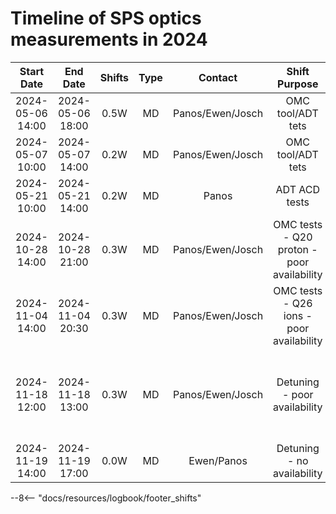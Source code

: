 # Timeline of SPS optics measurements in 2024

<!-- 
    Logbook Links: [LINK_NAME](date, logbook_id, event_id){.logbook-link}    
    Shifts:  W - Weekdays (Day) WN - Weekdays (Night) H - Holidays or weekend (Day) HN - Holidays or weekend (Night) 
    Tooltips: *[SHIFT PURPOSE TEXT]: Text inside the tooltip        
-->

|    Start Date    | End Date         | Shifts | Type    | Contact             |           Shift Purpose                                   |                   Logbook Link                    |
|:----------------:|:----------------:|:------:|:-------:|:-------------------:|:---------------------------------------------------------:|:-------------------------------------------------:|
| 2024-05-06 14:00 | 2024-05-06 18:00 |  0.5W  |   MD    |  Panos/Ewen/Josch   |  OMC tool/ADT tets                                        | SPS MD elog -  4063021                            |
| 2024-05-07 10:00 | 2024-05-07 14:00 |  0.2W  |   MD    |  Panos/Ewen/Josch   |  OMC tool/ADT tets                                        | no elog                                           |
| 2024-05-21 10:00 | 2024-05-21 14:00 |  0.2W  |   MD    |  Panos              |  ADT ACD tests                                            | SPS MD elog - 4071660                             |
| 2024-10-28 14:00 | 2024-10-28 21:00 |  0.3W  |   MD    |  Panos/Ewen/Josch   |  OMC tests - Q20 proton - poor availability               | no elog                                           |
| 2024-11-04 14:00 | 2024-11-04 20:30 |  0.3W  |   MD    |  Panos/Ewen/Josch   |  OMC tests - Q26 ions - poor availability                 | no elog                                           |
| 2024-11-18 12:00 | 2024-11-18 13:00 |  0.3W  |   MD    |  Panos/Ewen/Josch   |  Detuning - poor availability                             | [Start](2024-11-18, 2621, 4186079){.logbook-link} |
| 2024-11-19 14:00 | 2024-11-19 17:00 |  0.0W  |   MD    |  Ewen/Panos         |  Detuning - no availability                               | no elog                                           |
<!-- Tooltips -->


--8<-- "docs/resources/logbook/footer_shifts"
